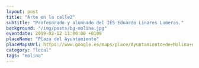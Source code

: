 ```yaml
---
layout: post
title: "Arte en la calle2"
subtitle: "Profesorado y alumnado del IES Eduardo Linares Lumeras."
background: "/img/posts/bg-molina.jpg"
eventdate: 2019-02-12 11:00:00 +0100
placeName: "Plaza del Ayuntamiento"
placeMapsUrl: https://www.google.es/maps/place/Ayuntamiento+de+Molina+de+Segura/@38.0568439,-1.2097777,17z/data=!4m5!3m4!1s0xd6478aea2ecc01b:0x97163cbdaeac9bf8!8m2!3d38.0549412!4d-1.2132775?hl=es
category: "local"
tags: "molina"
---
```


